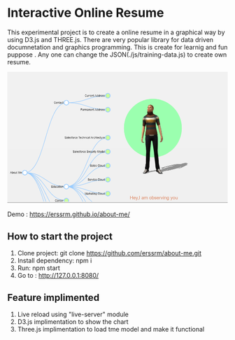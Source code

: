 # Interactive Online Resume
This experimental project is to create a online resume in a graphical way by using D3.js and THREE.js. There are very popular library for data driven documnetation and graphics programming. This is create for learnig and fun puppose . Any one can change the JSON(./js/training-data.js) to create own resume. 

![Screenshot](screenshot.PNG)

Demo : https://erssrm.github.io/about-me/

## How to start the project
1) Clone project: git clone https://github.com/erssrm/about-me.git
2) Install dependency: npm i 
3) Run: npm start
4) Go to : http://127.0.0.1:8080/

## Feature implimented 

1) Live reload using "live-server" module
2) D3.js implimentation to show the chart
3) Three.js implimentation to load tme model and make it functional






